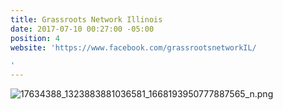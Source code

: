 ```yaml
---
title: Grassroots Network Illinois
date: 2017-07-10 00:27:00 -05:00
position: 4
website: 'https://www.facebook.com/grassrootsnetworkIL/

'
---
```


![17634388_1323883881036581_1668193950777887565_n.png](/uploads/17634388_1323883881036581_1668193950777887565_n.png)